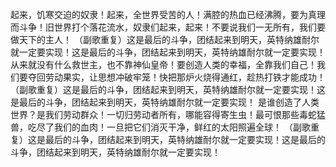 起来，饥寒交迫的奴隶！起来，全世界受苦的人！满腔的热血已经沸腾，要为真理而斗争！旧世界打个落花流水，奴隶们起来，起来！不要说我们一无所有，我们要做天下的主人！
（副歌重复）这是最后的斗争，团结起来到明天，英特纳雄耐尔就一定要实现！这是最后的斗争，团结起来到明天，英特纳雄耐尔就一定要实现！
从来就没有什么救世主，也不靠神仙皇帝！要创造人类的幸福，全靠我们自己！我们要夺回劳动果实，让思想冲破牢笼！快把那炉火烧得通红，趁热打铁才能成功！
（副歌重复）这是最后的斗争，团结起来到明天，英特纳雄耐尔就一定要实现！这是最后的斗争，团结起来到明天，英特纳雄耐尔就一定要实现！
是谁创造了人类世界？是我们劳动群众！一切归劳动者所有，哪能容得寄生虫！最可恨那些毒蛇猛兽，吃尽了我们的血肉！一旦把它们消灭干净，鲜红的太阳照遍全球！
（副歌重复）这是最后的斗争，团结起来到明天，英特纳雄耐尔就一定要实现！这是最后的斗争，团结起来到明天，英特纳雄耐尔就一定要实现！
